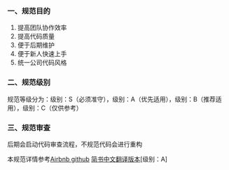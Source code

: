 ### 一、规范目的

1. 提高团队协作效率
2. 提高代码质量
3. 便于后期维护
4. 便于新人快速上手
5. 统一公司代码风格

### 二、规范级别

规范等级分为：级别：S（必须准守），级别：A（优先适用），级别：B（推荐适用），级别：C（仅供参考）

### 三、规范审查

后期会启动代码审查流程，不规范代码会进行重构

本规范详情参考[Airbnb github](https://github.com/airbnb/javascript)  [简书中文翻译版本](https://www.jianshu.com/p/527fe171e8d7)[级别：A]



